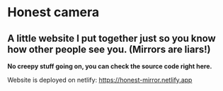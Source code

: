 # Honest camera

## A little website I put together just so you know how other people see you. (Mirrors are liars!)

**No creepy stuff going on, you can check the source code right here.**

Website is deployed on netlify: https://honest-mirror.netlify.app
